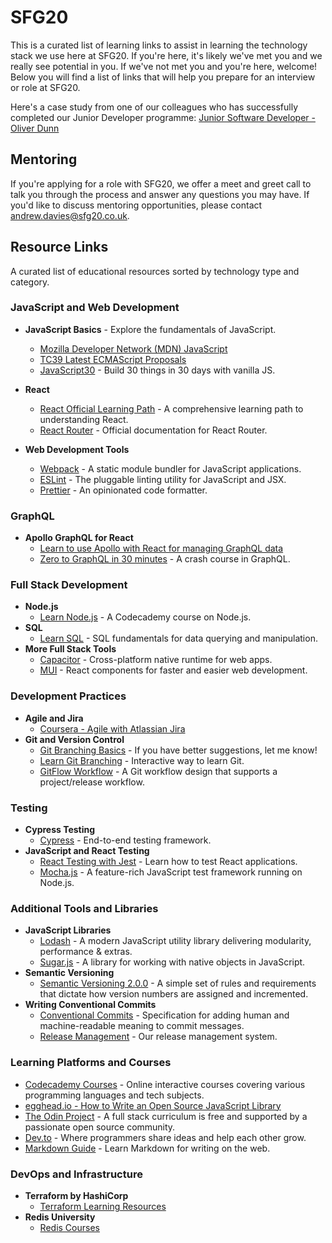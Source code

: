 # SFG20

This is a curated list of learning links to assist in learning the technology stack we use here at SFG20. If you're here, it's likely we've met you and we really see potential in you. If we've not met you and you're here, welcome! Below you will find a list of links that will help you prepare for an interview or role at SFG20.

Here's a case study from one of our colleagues who has successfully completed our Junior Developer programme:
[Junior Software Developer - Oliver Dunn](https://www.prospects.ac.uk/case-studies/junior-software-developer-oliver-dunn)

## Mentoring

If you're applying for a role with SFG20, we offer a meet and greet call to talk you through the process and answer any questions you may have. If you'd like to discuss mentoring opportunities, please contact [andrew.davies@sfg20.co.uk](mailto:andrew.davies@sfg20.co.uk).

## Resource Links

A curated list of educational resources sorted by technology type and category.

### JavaScript and Web Development

- **JavaScript Basics** - Explore the fundamentals of JavaScript.
  - [Mozilla Developer Network (MDN) JavaScript](https://developer.mozilla.org/en-US/docs/Web/JavaScript)
  - [TC39 Latest ECMAScript Proposals](https://github.com/tc39/ecma262/)
  - [JavaScript30](https://javascript30.com) - Build 30 things in 30 days with vanilla JS.
- **React**
  - [React Official Learning Path](https://react.dev/learn) - A comprehensive learning path to understanding React.
  - [React Router](https://reactrouter.com/en/main) - Official documentation for React Router.

- **Web Development Tools**
  - [Webpack](https://webpack.js.org) - A static module bundler for JavaScript applications.
  - [ESLint](https://eslint.org) - The pluggable linting utility for JavaScript and JSX.
  - [Prettier](https://prettier.io) - An opinionated code formatter.

### GraphQL

- **Apollo GraphQL for React**
  - [Learn to use Apollo with React for managing GraphQL data](https://www.apollographql.com/docs/react/)
  - [Zero to GraphQL in 30 minutes](https://www.youtube.com/watch?v=UBGzsb2UkeY) - A crash course in GraphQL.


### Full Stack Development

- **Node.js**
  - [Learn Node.js](https://www.codecademy.com/learn/learn-node-js) - A Codecademy course on Node.js.
- **SQL**
  - [Learn SQL](https://www.codecademy.com/learn/learn-sql) - SQL fundamentals for data querying and manipulation.
- **More Full Stack Tools**
  - [Capacitor](https://capacitorjs.com) - Cross-platform native runtime for web apps.
  - [MUI](https://mui.com) - React components for faster and easier web development.

### Development Practices

- **Agile and Jira**
  - [Coursera - Agile with Atlassian Jira](https://www.coursera.org/learn/agile-atlassian-jira)
- **Git and Version Control**
  - [Git Branching Basics](https://www.youtube.com/watch?v=1ffBJ4sVUb4) - If you have better suggestions, let me know!
  - [Learn Git Branching](https://learngitbranching.js.org) - Interactive way to learn Git.
  - [GitFlow Workflow](https://www.atlassian.com/git/tutorials/comparing-workflows/gitflow-workflow) - A Git workflow design that supports a project/release workflow.

### Testing

- **Cypress Testing**
  - [Cypress](https://docs.cypress.io/guides/overview/why-cypress) - End-to-end testing framework.
- **JavaScript and React Testing**
  - [React Testing with Jest](https://jestjs.io/docs/tutorial-react) - Learn how to test React applications.
  - [Mocha.js](https://mochajs.org) - A feature-rich JavaScript test framework running on Node.js.

### Additional Tools and Libraries

- **JavaScript Libraries**
  - [Lodash](https://lodash.com) - A modern JavaScript utility library delivering modularity, performance & extras.
  - [Sugar.js](https://sugarjs.com) - A library for working with native objects in JavaScript.
- **Semantic Versioning**
  - [Semantic Versioning 2.0.0](https://semver.org) - A simple set of rules and requirements that dictate how version numbers are assigned and incremented.
- **Writing Conventional Commits**
  - [Conventional Commits](https://www.conventionalcommits.org/en/v1.0.0/) - Specification for adding human and machine-readable meaning to commit messages.
  - [Release Management](https://github.com/googleapis/release-please) - Our release management system.

### Learning Platforms and Courses

- [Codecademy Courses](https://www.codecademy.com) - Online interactive courses covering various programming languages and tech subjects.
- [egghead.io - How to Write an Open Source JavaScript Library](https://egghead.io/courses/how-to-write-an-open-source-javascript-library?af=5236ad)
- [The Odin Project](https://www.theodinproject.com) - A full stack curriculum is free and supported by a passionate open source community.
- [Dev.to](https://dev.to) - Where programmers share ideas and help each other grow.
- [Markdown Guide](https://www.markdownguide.org) - Learn Markdown for writing on the web.

### DevOps and Infrastructure

- **Terraform by HashiCorp**
  - [Terraform Learning Resources](https://developer.hashicorp.com/terraform?product_intent=terraform)
- **Redis University**
  - [Redis Courses](https://redis.io/university/)

